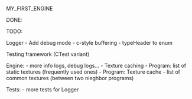 MY_FIRST_ENGINE

DONE:

TODO:

Logger
    - Add debug mode
    - c-style buffering
    - typeHeader to enum

Testing framework (CTest variant)

Engine:
    - more info logs, debug logs...
    - Texture caching
        - Program: list of static textures (frequently used ones)
        - Program: Texture cache - list of common textures (between two nieghbor programs)

Tests:
    - more tests for Logger